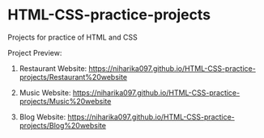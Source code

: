 # HTML-CSS-practice-projects
Projects for practice of HTML and CSS

Project Preview:

1) Restaurant Website: https://niharika097.github.io/HTML-CSS-practice-projects/Restaurant%20website

2) Music Website: https://niharika097.github.io/HTML-CSS-practice-projects/Music%20website

3) Blog Website: https://niharika097.github.io/HTML-CSS-practice-projects/Blog%20website


